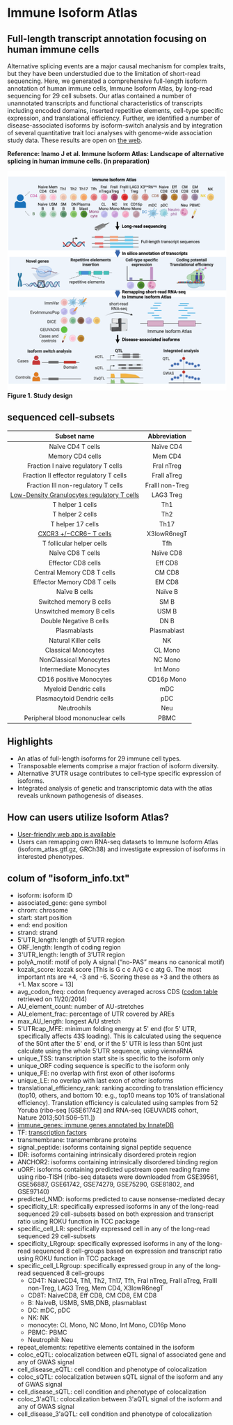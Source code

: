 # Immune Isoform Atlas
## Full-length transcript annotation focusing on human immune cells

Alternative splicing events are a major causal mechanism for complex traits, but they have been understudied due to the limitation of short-read sequencing. Here, we generated a comprehensive full-length isoform annotation of human immune cells, Immune Isoform Atlas, by long-read sequencing for 29 cell subsets. Our atlas contained a number of unannotated transcripts and functional characteristics of transcripts including encoded domains, inserted repetitive elements, cell-type specific expression, and translational efficiency. Further, we identified a number of disease-associated isoforms by isoform-switch analysis and by integration of several quantitative trait loci analyses with genome-wide association study data. These results are open on [the web]().

**Reference: Inamo J et al. Immune Isoform Atlas: Landscape of alternative splicing in human immune cells. (in preparation)**

![image](./images/project_image.png)
**Figure 1. Study design**


## sequenced cell-subsets
|  Subset name  |  Abbreviation  |
| :---: | :---: |
|  Naïve CD4 T cells |  Naïve CD4  |
|  Memory CD4 cells |  Mem CD4  |
|  Fraction I  naive regulatory T cells |  FraI nTreg  |
|  Fraction II  effector regulatory T cells |  FraII aTreg  |
|  Fraction III  non-regulatory T cells |  FraIII non-Treg  |
|  [Low-Density Granulocytes regulatory T cells](https://www.nature.com/articles/ncomms7329) |  LAG3 Treg  |
|  T helper 1 cells |  Th1  |
|  T helper 2 cells |  Th2  |
|  T helper 17 cells |  Th17  |
|  [CXCR3 +/−CCR6− T cells](https://www.jimmunol.org/content/200/6/2090.long) |  X3lowR6negT  |
|  T follicular helper cells |  Tfh  |
|  Naïve CD8 T cells |  Naïve CD8  |
|  Effector CD8 cells |  Eff CD8  |
|  Central Memory CD8 T cells |  CM CD8  |
|  Effector Memory CD8 T cells |  EM CD8  |
|  Naïve B cells |  Naïve B  |
|  Switched memory B cells |  SM B  |
|  Unswitched memory B cells | USM B  |
|  Double Negative B cells | DN B  |
|  Plasmablasts | Plasmablast  |
|  Natural Killer cells | NK  |
|  Classical Monocytes | CL Mono  |
|  NonClassical Monocytes | NC Mono  |
|  Intermediate Monocytes | Int Mono  |
|  CD16 positive Monocytes | CD16p Mono  |
|  Myeloid Dendric cells | mDC  |
|  Plasmacytoid Dendric cells | pDC  |
|  Neutroohils | Neu  |
|  Peripheral blood mononuclear cells | PBMC  |


## Highlights
- An atlas of full-length isoforms for 29 immune cell types.
- Transposable elements comprise a major fraction of isoform diversity.
- Alternative 3’UTR usage contributes to cell-type specific expression of isoforms.
- Integrated analysis of genetic and transcriptomic data with the atlas reveals unknown pathogenesis of diseases.

## How can users utilize Isoform Atlas?
- [User-friendly web app is available]()
- Users can remapping own RNA-seq datasets to Immune Isoform Atlas (isoform_atlas.gtf.gz, GRCh38) and investigate expression of isoforms in interested phenotypes.

## colum of "isoform_info.txt"
- isoform: isoform ID
- associated_gene: gene symbol
- chrom: chrosome
- start: start position
- end: end position
- strand: strand
- 5'UTR_length: length of 5’UTR region
- ORF_length: length of coding region
- 3'UTR_length: length of 3’UTR region
- polyA_motif: motif of poly A signal (“no-PAS” means no canonical motif)
- kozak_score: kozak score [This is G c c A/G c c atg G. The most important nts are +4, -3 and -6.  Scoring these as +3 and the others as +1. Max score = 13]
- avg_codon_freq: codon frequency averaged across CDS ([codon table](http://www.kazusa.or.jp/codon/cgi-bin/showcodon.cgi?species=9606&aa=1&style=N) retrieved on 11/20/2014)
- AU_element_count: number of AU-stretches
- AU_element_frac: percentage of UTR covered by AREs 
- max_AU_length: longest A/U stretch
- 5'UTRcap_MFE: minimum folding energy at 5' end (for 5' UTR, specifically affects 43S loading). This is calculated using the sequence of the 50nt after the 5' end, or if the 5' UTR is less than 50nt just calculate using the whole 5’UTR sequence, using viennaRNA
- unique_TSS: transcription start site is specific to the isoform only
- unique_ORF coding sequence is specific to the isoform only
- unique_FE: no overlap with first exon of other isoforms
- unique_LE: no overlap with last exon of other isoforms
- translational_efficiency_rank: ranking according to translation efficiency (top10, others, and bottom 10: e.g., top10 means top 10% of translational efficiency). Translation efficiency is calculated using samples from 52 Yoruba (ribo-seq [GSE61742] and RNA-seq [GEUVADIS cohort, Nature 2013;501:506–511.]) 
- [immune_genes: immune genes annotated by InnateDB](https://www.innatedb.com/annotatedGenes.do?type=innatedb)
- TF: [transcription factors](http://humantfs.ccbr.utoronto.ca/download.php)
- transmembrane: transmembrane proteins
- signal_peptide: isoforms containing signal peptide sequence
- IDR: isoforms containing intrinsically disordered protein region
- ANCHOR2: isoforms containing intrinsically disordered binding region
- uORF: isoforms containing predicted upstream open reading frame using ribo-TISH (ribo-seq datasets were downloaded from GSE39561, GSE56887, GSE61742, GSE74279, GSE75290, GSE81802, and GSE97140)
- predicted_NMD: isoforms predicted to cause nonsense-mediated decay 
- specificity_LR: specifically expressed isoforms in any of the long-read sequenced 29 cell-subsets based on both expression and transcript ratio using ROKU function in TCC package
- specific_cell_LR: specifically expressed cell in any of the long-read sequenced 29 cell-subsets
- specificity_LRgroup: specifically expressed isoforms in any of the long-read sequenced 8 cell-groups based on expression and transcript ratio using ROKU function in TCC package
- specific_cell_LRgroup: specifically expressed group in any of the long-read sequenced 8 cell-groups
    - CD4T: NaiveCD4, Th1, Th2, Th17, Tfh, FraI nTreg, FraII aTreg, FraIII non-Treg, LAG3 Treg, Mem CD4, X3lowR6negT
    - CD8T: NaiveCD8, Eff CD8, CM CD8, EM CD8 
    - B: NaiveB, USMB, SMB,DNB, plasmablast
    - DC: mDC, pDC
    - NK: NK
    - monocyte: CL Mono, NC Mono, Int Mono, CD16p Mono 
    - PBMC: PBMC
    - Neutrophil: Neu
- repeat_elements: repetitive elements contained in the isoform
- coloc_eQTL: colocalization between eQTL signal of associated gene and any of GWAS signal
- cell_disease_eQTL: cell condition and phenotype of colocalization
- coloc_sQTL: colocalization between sQTL signal of the isoform and any of GWAS signal
- cell_disease_sQTL: cell condition and phenotype of colocalization
- coloc_3'aQTL: colocalization between 3'aQTL signal of the isoform and any of GWAS signal
- cell_disease_3'aQTL: cell condition and phenotype of colocalization
